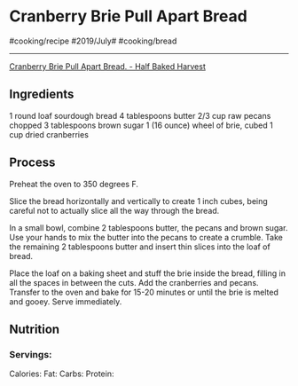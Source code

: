 # Cranberry Brie Pull Apart Bread
#cooking/recipe #2019/July# #cooking/bread
- - - -
[Cranberry Brie Pull Apart Bread. - Half Baked Harvest](https://www.halfbakedharvest.com/cranberry-brie-pull-apart-bread/#bo-recipe)

## Ingredients
1 round loaf sourdough bread
4 tablespoons butter
2/3 cup raw pecans chopped
3 tablespoons brown sugar
1 (16 ounce) wheel of brie, cubed
1 cup dried cranberries

## Process
Preheat the oven to 350 degrees F.

Slice the bread horizontally and vertically to create 1 inch cubes, being careful not to actually slice all the way through the bread.

In a small bowl, combine 2 tablespoons butter, the pecans and brown sugar. Use your hands to mix the butter into the pecans to create a crumble. Take the remaining 2 tablespoons butter and insert thin slices into the loaf of bread.

Place the loaf on a baking sheet and stuff the brie inside the bread, filling in all the spaces in between the cuts. Add the cranberries and pecans. Transfer to the oven and bake for 15-20 minutes or until the brie is melted and gooey. Serve immediately.

## Nutrition
### Servings:
Calories: 
Fat: 
Carbs: 
Protein: 